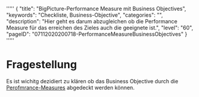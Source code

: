 '''''
{
"title": "BigPicture-Performance Measure mit Business Objectives",
"keywords": "Checkliste, Business-Objective",
"categories": "",
"description": "Hier geht es darum abzugleichen ob die Performance Measure für das erreichen des Zieles auch die geeignete ist.",
"level": "60",
"pageID": "07112020200718-PerformanceMeasureBusinessObjectives"
}
'''''

<h1>Fragestellung</h1>

Es ist wichitg dezidiert zu klären ob das Business Objective durch die [Perofmrance-Measures](07112020200718-DokTools) abgedeckt werden können. 

